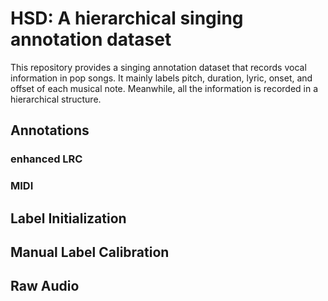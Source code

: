 # HSD: A hierarchical singing annotation dataset

This repository provides a singing annotation dataset that records vocal information in pop songs. It mainly labels pitch, duration, lyric, onset, and offset of each musical note. Meanwhile, all the information is recorded in a hierarchical structure.

## Annotations

### enhanced LRC

### MIDI

## Label Initialization

## Manual Label Calibration

## Raw Audio
